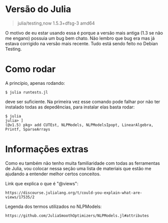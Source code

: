 # Versão do Julia

> julia/testing,now 1.5.3+dfsg-3 amd64

O motivo de eu estar usando essa é porque a versão mais antiga (1.3 se não me
engano) possuia um bug bem chato. Não lembro que bug era mas já estava corrigido
na versão mais recente. Tudo está sendo feito no Debian Testing.

# Como rodar

A princípio, apenas rodando:

```
$ julia runtests.jl
```

deve ser suficiente. Na primeira vez esse comando pode falhar por não ter
instalado todas as depedências, para instalar elas basta rodar:

```
$ julia
julia> ]
(@v1.5) pkg> add CUTEst, NLPModels, NLPModelsIpopt, LinearAlgebra, Printf, SparseArrays
```

# Informações extras

Como eu também não tenho muita familiaridade com todas as ferramentas de Julia, vou colocar nessa seção uma lista de materiais que estão me ajudando a entender melhor certos conceitos.

Link que explica o que é "@views":

```
https://discourse.julialang.org/t/could-you-explain-what-are-views/17535/2
```

Legenda dos termos utilizados no NLPModels:

```
https://github.com/JuliaSmoothOptimizers/NLPModels.jl#attributes
```